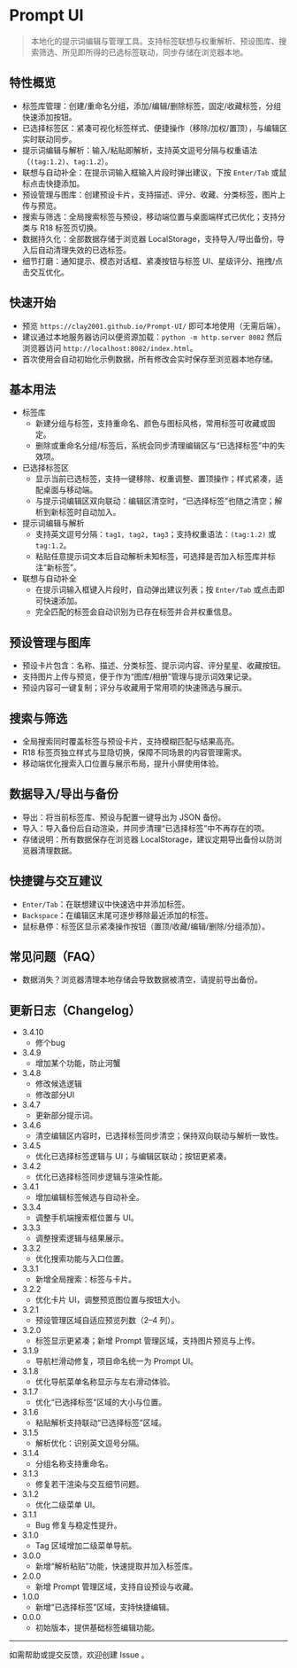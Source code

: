 # Prompt UI

> 本地化的提示词编辑与管理工具。支持标签联想与权重解析、预设图库、搜索筛选、所见即所得的已选标签联动，同步存储在浏览器本地。

## 特性概览
- 标签库管理：创建/重命名分组，添加/编辑/删除标签，固定/收藏标签，分组快速添加按钮。
- 已选择标签区：紧凑可视化标签样式、便捷操作（移除/加权/置顶），与编辑区实时联动同步。
- 提示词编辑与解析：输入/粘贴即解析，支持英文逗号分隔与权重语法（`(tag:1.2)`、`tag:1.2`）。
- 联想与自动补全：在提示词输入框输入片段时弹出建议，下按 `Enter/Tab` 或鼠标点击快捷添加。
- 预设管理与图库：创建预设卡片，支持描述、评分、收藏、分类标签，图片上传与预览。
- 搜索与筛选：全局搜索标签与预设，移动端位置与桌面端样式已优化；支持分类与 R18 标签页切换。
- 数据持久化：全部数据存储于浏览器 LocalStorage，支持导入/导出备份，导入后自动清理失效的已选标签。
- 细节打磨：通知提示、模态对话框、紧凑按钮与标签 UI、星级评分、拖拽/点击交互优化。

## 快速开始
- 预览 `https://clay2001.github.io/Prompt-UI/` 即可本地使用（无需后端）。
- 建议通过本地服务器访问以便资源加载：`python -m http.server 8082` 然后浏览器访问 `http://localhost:8082/index.html`。
- 首次使用会自动初始化示例数据，所有修改会实时保存至浏览器本地存储。

## 基本用法
- 标签库
  - 新建分组与标签，支持重命名、颜色与图标风格，常用标签可收藏或固定。
  - 删除或重命名分组/标签后，系统会同步清理编辑区与“已选择标签”中的失效项。
- 已选择标签区
  - 显示当前已选标签，支持一键移除、权重调整、置顶操作；样式紧凑，适配桌面与移动端。
  - 与提示词编辑区双向联动：编辑区清空时，“已选择标签”也随之清空；解析到新标签时自动加入。
- 提示词编辑与解析
  - 支持英文逗号分隔：`tag1, tag2, tag3`；支持权重语法：`(tag:1.2)` 或 `tag:1.2`。
  - 粘贴任意提示词文本后自动解析未知标签，可选择是否加入标签库并标注“新标签”。
- 联想与自动补全
  - 在提示词输入框键入片段时，自动弹出建议列表；按 `Enter/Tab` 或点击即可快速添加。
  - 完全匹配的标签会自动识别为已存在标签并合并权重信息。

## 预设管理与图库
- 预设卡片包含：名称、描述、分类标签、提示词内容、评分星星、收藏按钮。
- 支持图片上传与预览，便于作为“图库/相册”管理与提示词效果记录。
- 预设内容可一键复制；评分与收藏用于常用项的快速筛选与展示。

## 搜索与筛选
- 全局搜索同时覆盖标签与预设卡片，支持模糊匹配与结果高亮。
- R18 标签页独立样式与显隐切换，保障不同场景的内容管理需求。
- 移动端优化搜索入口位置与展示布局，提升小屏使用体验。

## 数据导入/导出与备份
- 导出：将当前标签库、预设与配置一键导出为 JSON 备份。
- 导入：导入备份后自动渲染，并同步清理“已选择标签”中不再存在的项。
- 存储说明：所有数据保存在浏览器 LocalStorage，建议定期导出备份以防浏览器清理数据。

## 快捷键与交互建议
- `Enter/Tab`：在联想建议中快速选中并添加标签。
- `Backspace`：在编辑区末尾可逐步移除最近添加的标签。
- 鼠标悬停：标签区显示紧凑操作按钮（置顶/收藏/编辑/删除/分组添加）。

## 常见问题（FAQ）
- 数据消失？浏览器清理本地存储会导致数据被清空，请提前导出备份。

## 更新日志（Changelog）
- 3.4.10
  - 修个bug
- 3.4.9
  - 增加某个功能，防止河蟹
- 3.4.8
  - 修改候选逻辑
  - 修改部分UI  
- 3.4.7
  - 更新部分提示词。
- 3.4.6
  - 清空编辑区内容时，已选择标签同步清空；保持双向联动与解析一致性。
- 3.4.5
  - 优化已选择标签逻辑与 UI；与编辑区联动；按钮更紧凑。
- 3.4.2
  - 优化已选择标签同步逻辑与渲染性能。
- 3.4.1
  - 增加编辑标签候选与自动补全。
- 3.3.4
  - 调整手机端搜索框位置与 UI。
- 3.3.3
  - 调整搜索逻辑与结果展示。
- 3.3.2
  - 优化搜索功能与入口位置。
- 3.3.1
  - 新增全局搜索：标签与卡片。
- 3.2.2
  - 优化卡片 UI，调整预览图位置与按钮大小。
- 3.2.1
  - 预设管理区域自适应预览列数（2–4 列）。
- 3.2.0
  - 标签显示更紧凑；新增 Prompt 管理区域，支持图片预览与上传。
- 3.1.9
  - 导航栏滑动修复，项目命名统一为 Prompt UI。
- 3.1.8
  - 优化导航菜单名称显示与左右滑动体验。
- 3.1.7
  - 优化“已选择标签”区域的大小与位置。
- 3.1.6
  - 粘贴解析支持联动“已选择标签”区域。
- 3.1.5
  - 解析优化：识别英文逗号分隔。
- 3.1.4
  - 分组名称支持重命名。
- 3.1.3
  - 修复若干渲染与交互细节问题。
- 3.1.2
  - 优化二级菜单 UI。
- 3.1.1
  - Bug 修复与稳定性提升。
- 3.1.0
  - Tag 区域增加二级菜单导航。
- 3.0.0
  - 新增“解析粘贴”功能，快速提取并加入标签库。
- 2.0.0
  - 新增 Prompt 管理区域，支持自设预设与收藏。
- 1.0.0
  - 新增“已选择标签”区域，支持快捷编辑。
- 0.0.0
  - 初始版本，提供基础标签编辑功能。

---
如需帮助或提交反馈，欢迎创建 Issue 。
